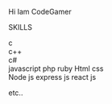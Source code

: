 
Hi Iam CodeGamer

SKILLS

c  
c++  
c#  
javascript 
php 
ruby 
Html 
css  
Node js 
express js 
react js 

etc..  






<!---
C0DEGamer/C0DEGamer is a ✨ special ✨ repository because its `README.md` (this file) appears on your GitHub profile.
You can click the Preview link to take a look at your changes.
--->
